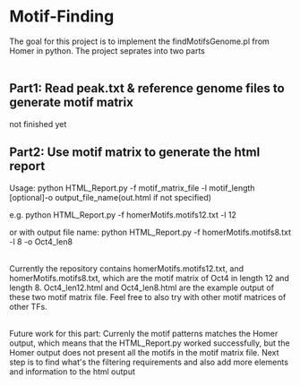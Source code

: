 # Motif-Finding
The goal for this project is to implement the findMotifsGenome.pl from Homer in python.
The project seprates into two parts 
<br/><br/>

## Part1: Read peak.txt & reference genome files to generate motif matrix
not finished yet

## Part2: Use motif matrix to generate the html report
Usage: python HTML_Report.py -f motif_matrix_file -l motif_length [optional]-o output_file_name(out.html if not specified)

e.g. python HTML_Report.py -f homerMotifs.motifs12.txt -l 12

or with output file name: python HTML_Report.py -f homerMotifs.motifs8.txt -l 8 -o Oct4_len8
<br/><br/>

Currently the repository contains homerMotifs.motifs12.txt, and homerMotifs.motifs8.txt, which are the motif matrix of Oct4 in length 12 and length 8. Oct4_len12.html and Oct4_len8.html are the example output of these two motif matrix file. Feel free to also try with other motif matrices of other TFs.
<br/><br/>

Future work for this part: Currenly the motif patterns matches the Homer output, which means that the HTML_Report.py worked successfully, but the Homer output does not present all the motifs in the motif matrix file. Next step is to find what's the filtering requirements and also add more elements and information to the html output
